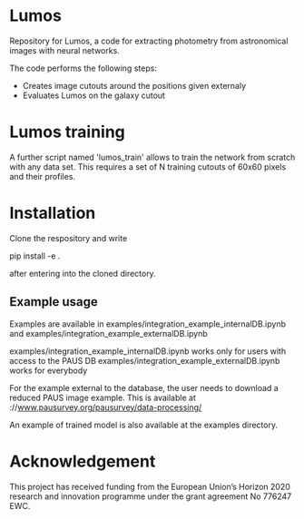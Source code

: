 # Lumos
Repository for Lumos, a code for extracting photometry from astronomical images with neural networks.

The code performs the following steps:

* Creates image cutouts around the positions given externaly 
* Evaluates Lumos on the galaxy cutout


# Lumos training
A further script named 'lumos_train' allows to train the network from scratch with any data set.
This requires a set of N training cutouts of 60x60 pixels and their profiles.



# Installation
Clone the respository and write

pip install -e .

after entering into the cloned directory.

## Example usage
Examples are available in examples/integration_example_internalDB.ipynb and examples/integration_example_externalDB.ipynb


examples/integration_example_internalDB.ipynb works only for users with access to the PAUS DB
examples/integration_example_externalDB.ipynb works for everybody

For the example external to the database, the user needs to download a reduced PAUS image example.
This is available at ://www.pausurvey.org/pausurvey/data-processing/ 

An example of trained model is also available at the examples directory.

# Acknowledgement
This project has received funding from the European Union’s Horizon 2020 research
and innovation programme under the grant agreement No
776247 EWC.
